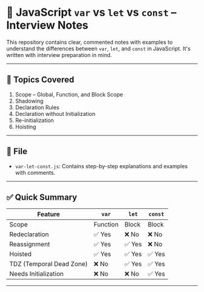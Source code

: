 # 🧠 JavaScript `var` vs `let` vs `const` – Interview Notes

This repository contains clear, commented notes with examples to understand the differences between `var`, `let`, and `const` in JavaScript. It's written with interview preparation in mind.

---

## 📌 Topics Covered

1. Scope – Global, Function, and Block Scope
2. Shadowing
3. Declaration Rules
4. Declaration without Initialization
5. Re-initialization
6. Hoisting

---

## 📂 File

- `var-let-const.js`: Contains step-by-step explanations and examples with comments.

---

## ✅ Quick Summary

| Feature               | `var`         | `let`        | `const`      |
|-----------------------|---------------|--------------|--------------|
| Scope                 | Function       | Block         | Block         |
| Redeclaration         | ✅ Yes        | ❌ No        | ❌ No        |
| Reassignment          | ✅ Yes        | ✅ Yes       | ❌ No        |
| Hoisted               | ✅ Yes        | ✅ Yes       | ✅ Yes       |
| TDZ (Temporal Dead Zone) | ❌ No     | ✅ Yes       | ✅ Yes       |
| Needs Initialization  | ❌ No         | ❌ No        | ✅ Yes       |

---

